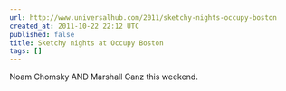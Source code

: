 ```yaml
---
url: http://www.universalhub.com/2011/sketchy-nights-occupy-boston
created_at: 2011-10-22 22:12 UTC
published: false
title: Sketchy nights at Occupy Boston
tags: []
---
```


Noam Chomsky AND Marshall Ganz this weekend.
